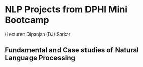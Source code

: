 # NLP Projects from DPHI Mini Bootcamp
(Lecturer: Dipanjan (DJ) Sarkar

## Fundamental and Case studies of Natural Language Processing
